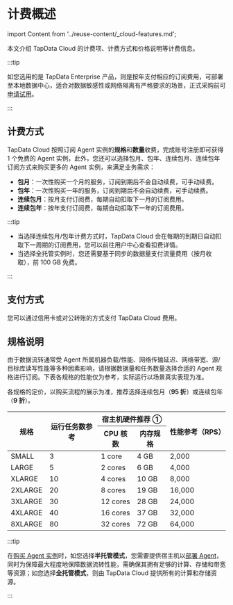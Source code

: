 # 计费概述

import Content from '../reuse-content/_cloud-features.md';

<Content />

本文介绍 TapData Cloud 的计费项、计费方式和价格说明等计费信息。

:::tip

如您选用的是 TapData Enterprise 产品，则是按年支付相应的订阅费用，可部署至本地数据中心，适合对数据敏感性或网络隔离有严格要求的场景，正式采购前可[申请试用](https://tapdata.net/tapdata-on-prem/demo.html)‍。

:::

## 计费方式

TapData Cloud 按照订阅 Agent 实例的**规格**和**数量**收费，完成账号注册即可获得 1 个免费的 Agent 实例，此外，您还可以选择包月、包年、连续包月、连续包年订阅方式来购买更多的 Agent 实例，来满足业务需求：

- **包月**：一次性购买一个月的服务，订阅到期后不会自动续费，可手动续费。
- **包年**：一次性购买一年的服务，订阅到期后不会自动续费，可手动续费。
- **连续包月**：按月支付订阅费，每期自动扣取下一月的订阅费用。
- **连续包年**：按年支付订阅费，每期自动扣取下一年的订阅费用。

:::tip

* 当选择连续包月/包年计费方式时，TapData Cloud 会在每期的到期日自动扣取下一周期的订阅费用，您可以前往用户中心查看扣费详情。
* 当选择全托管实例时，您还需要基于同步的数据量支付流量费用（按月收取），前 100 GB 免费。

:::

## 支付方式

您可以通过信用卡或对公转账的方式支付 TapData Cloud 费用。




## <span id="spec-info">规格说明</span>

由于数据流转通常受 Agent 所属机器负载/性能、网络传输延迟、网络带宽、源/目标库读写性能等多种因素影响，请根据数据量和任务数量选择合适的 Agent 规格进行订阅。下表各规格的性能仅为参考，实际运行以场景真实表现为准。

各规格的定价，以购买流程的展示为准，推荐选择连续包月（**95 折**）或连续包年（**9 折**）。

<table>
<thead>
  <tr>
    <th rowspan="2">规格</th>
    <th rowspan="2">运行任务数参考</th>
    <th colspan="2">宿主机硬件推荐 ①</th>
    <th rowspan="2">性能参考（RPS）</th>
  </tr>
  <tr>
    <th>CPU 核数</th>
    <th>内存规格</th>
  </tr>
</thead>
<tbody>
  <tr>
    <td>SMALL</td>
    <td>3</td>
    <td>1 core</td>
    <td>4 GB</td>
    <td>2,000</td>
  </tr>
  <tr>
    <td>LARGE</td>
    <td>5</td>
    <td>2 cores</td>
    <td>6 GB</td>
    <td>4,000</td>
  </tr>
  <tr>
    <td>XLARGE</td>
    <td>10</td>
    <td>4 cores</td>
    <td>10 GB</td>
    <td>8,000</td>
  </tr>
  <tr>
    <td>2XLARGE</td>
    <td>20</td>
    <td>8 cores</td>
    <td>19 GB</td>
    <td>16,000</td>
  </tr>
  <tr>
    <td>3XLARGE</td>
    <td>30</td>
    <td>12 cores</td>
    <td>28 GB</td>
    <td>24,000</td>
  </tr>
  <tr>
    <td>4XLARGE</td>
    <td>40</td>
    <td>16 cores</td>
    <td>37 GB</td>
    <td>32,000</td>
  </tr>
  <tr>
    <td>8XLARGE</td>
    <td>80</td>
    <td>32 cores</td>
    <td>72 GB</td>
    <td>64,000</td>
  </tr>
</tbody>
</table>


:::tip

在[购买 Agent 实例](purchase.md)时，如您选择**半托管模式**，您需要提供宿主机以[部署 Agent](../quick-start/install/install-tapdata-agent/README.md)，同时为保障最大程度地保障数据流转性能，需确保其拥有足够的计算、存储和带宽等资源；如您选择**全托管模式**，则由 TapData Cloud 提供所有的计算和存储资源。

:::

